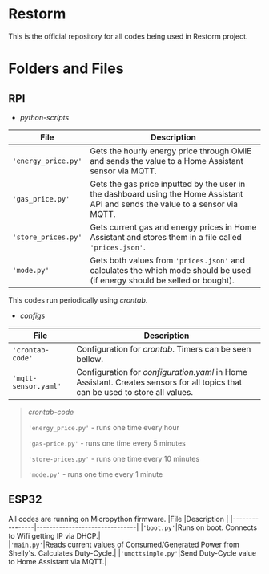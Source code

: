 # Restorm

This is the official repository for all codes being used in Restorm project.


# Folders and Files
## RPI
- *python-scripts*

|File            |Description					|
|----------------|-------------------------------|
|`'energy_price.py'`|Gets the hourly energy price through OMIE and sends the value to a Home Assistant sensor via MQTT.|           
|`'gas_price.py'`|Gets the gas price inputted by the user in the dashboard using the Home Assistant API and sends the value to a sensor via MQTT.|
|`'store_prices.py'`|Gets current gas and energy prices in Home Assistant and stores them in a file called `'prices.json'`.|
|`'mode.py'`|Gets both values from `'prices.json'` and calculates the which mode should be used (if energy should be selled or bought).|

This codes run periodically using *crontab*.
- *configs*

|File            |Description					|
|----------------|-------------------------------|
|`'crontab-code'`|Configuration for *crontab*. Timers can be seen bellow.|           
|`'mqtt-sensor.yaml'`|Configuration for *configuration.yaml* in Home Assistant. Creates sensors for all topics that can be used to store all values.|

> *crontab-code* 
> 
> `'energy_price.py'` - runs one time every hour
> 
> `'gas-price.py'` - runs one time every 5 minutes
> 
> `'store-prices.py'` - runs one time every 10 minutes
> 
> `'mode.py'` - runs one time every 1 minute
> 

## ESP32
All codes are running on Micropython firmware.
|File            |Description					|
|----------------|-------------------------------|
|`'boot.py'`|Runs on boot. Connects to Wifi getting IP via DHCP.|           
|`'main.py'`|Reads current values of Consumed/Generated Power from Shelly's. Calculates Duty-Cycle.|
|`'umqttsimple.py'`|Send Duty-Cycle value to Home Assistant via MQTT.|
